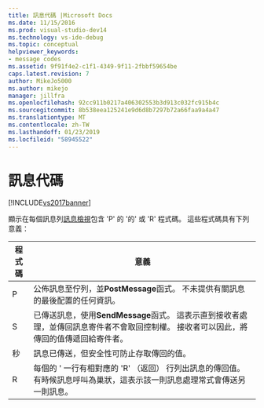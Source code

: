```yaml
---
title: 訊息代碼 |Microsoft Docs
ms.date: 11/15/2016
ms.prod: visual-studio-dev14
ms.technology: vs-ide-debug
ms.topic: conceptual
helpviewer_keywords:
- message codes
ms.assetid: 9f91f4e2-c1f1-4349-9f11-2fbbf59654be
caps.latest.revision: 7
author: MikeJo5000
ms.author: mikejo
manager: jillfra
ms.openlocfilehash: 92cc911b0217a406302553b3d913c032fc915b4c
ms.sourcegitcommit: 8b538eea125241e9d6d8b7297b72a66faa9a4a47
ms.translationtype: MT
ms.contentlocale: zh-TW
ms.lasthandoff: 01/23/2019
ms.locfileid: "58945522"
---
```

# <a name="message-codes"></a>訊息代碼
[!INCLUDE[vs2017banner](../includes/vs2017banner.md)]

顯示在每個訊息列[訊息檢視](../debugger/messages-view.md)包含 'P' 的 '的' 或 'R' 程式碼。 這些程式碼具有下列意義：  
  
|程式碼|意義|  
|----------|-------------|  
|P|公佈訊息至佇列，並**PostMessage**函式。 不未提供有關訊息的最後配置的任何資訊。|  
|S|已傳送訊息，使用**SendMessage**函式。 這表示直到接收者處理，並傳回訊息寄件者不會取回控制權。 接收者可以因此，將傳回的值傳遞回給寄件者。|  
|秒|訊息已傳送，但安全性可防止存取傳回的值。|  
|R|每個的 ' 一行有相對應的 'R' （返回） 行列出訊息的傳回值。 有時候訊息呼叫為巢狀，這表示該一則訊息處理常式會傳送另一則訊息。|

